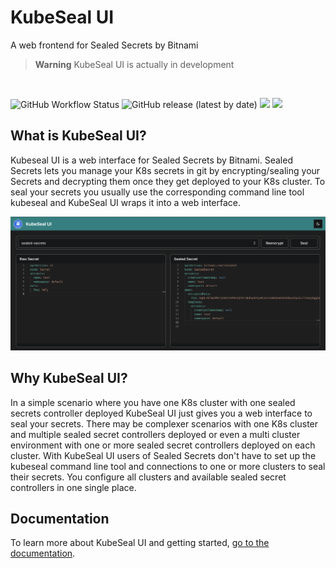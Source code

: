 # KubeSeal UI

A web frontend for Sealed Secrets by Bitnami

> **Warning**
> KubeSeal UI is actually in development

<br />

![GitHub Workflow Status](https://img.shields.io/github/actions/workflow/status/br4sk4/kubeseal-ui/publish-dev.yaml?style=plastic)
![GitHub release (latest by date)](https://img.shields.io/github/v/release/br4sk4/kubeseal-ui?style=plastic)
[<img src="https://img.shields.io/static/v1?label=Docs&logo=Gitbook&logoColor=white&message=KubeSeal UI&color=blue&style=plastic">](https://br4sk4.github.io/kubeseal-ui/docs)
[<img src="https://img.shields.io/static/v1?label=GitHub&logo=Github&message=Sealed%20Secrets&color=blue&style=plastic">](https://github.com/bitnami-labs/sealed-secrets)

## What is KubeSeal UI?

Kubeseal UI is a web interface for Sealed Secrets by Bitnami. Sealed Secrets lets you manage your K8s secrets in git by
encrypting/sealing your Secrets and decrypting them once they get deployed to your K8s cluster. To seal your secrets you
usually use the corresponding command line tool kubeseal and KubeSeal UI wraps it into a web interface.

![KubeSeal UI](docs/assets/screenshot.png)

## Why KubeSeal UI?

In a simple scenario where you have one K8s cluster with one sealed secrets controller deployed KubeSeal UI just gives
you a web interface to seal your secrets. There may be complexer scenarios with one K8s cluster and multiple sealed
secret controllers deployed or even a multi cluster environment with one or more sealed secret controllers deployed on
each cluster. With KubeSeal UI users of Sealed Secrets don't have to set up the kubeseal command line tool and
connections to one or more clusters to seal their secrets. You configure all clusters and available sealed secret
controllers in one single place.

## Documentation

To learn more about KubeSeal UI and getting
started, [go to the documentation](https://br4sk4.github.io/kubeseal-ui/docs).
